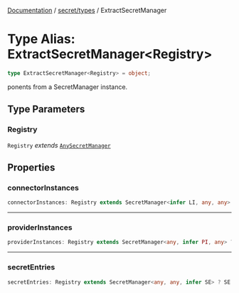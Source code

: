 [Documentation](../../../index.md) / [secret/types](../index.md) / ExtractSecretManager

# Type Alias: ExtractSecretManager\<Registry\>

```ts
type ExtractSecretManager<Registry> = object;
```

ponents from a SecretManager instance.

## Type Parameters

### Registry

`Registry` *extends* [`AnySecretManager`](AnySecretManager.md)

## Properties

### connectorInstances

```ts
connectorInstances: Registry extends SecretManager<infer LI, any, any> ? LI : never;
```

***

### providerInstances

```ts
providerInstances: Registry extends SecretManager<any, infer PI, any> ? PI : never;
```

***

### secretEntries

```ts
secretEntries: Registry extends SecretManager<any, any, infer SE> ? SE : never;
```
